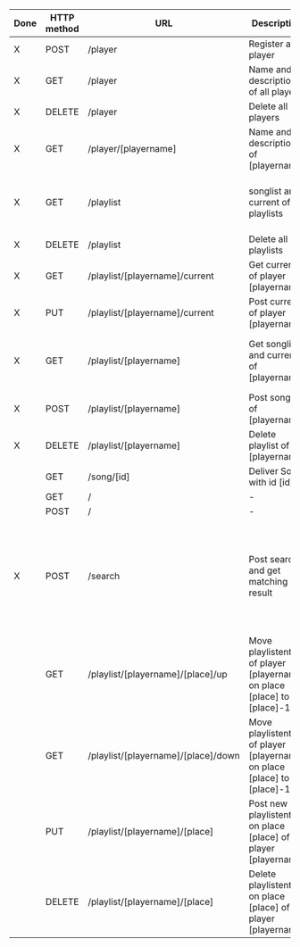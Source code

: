| Done | HTTP method | URL                                 | Description                                                             | Input/Output |
|------|-------------|-------------------------------------|-------------------------------------------------------------------------|--------------|
| X    | POST        | /player                             | Register a player                                                       | Input = {"name":name, "description":description} |
| X    | GET         | /player                             | Name and description of all players                                     | Output =  {"player":[{"current":…, "name":…, "description":…}, …]} |
| X    | DELETE      | /player                             | Delete all players                                                      | - |
| X    | GET         | /player/[playername]                | Name and description of [playername]                                    | Output = {"current":…, "name":…, "description":…}               |
| X    | GET         | /playlist                           | songlist and current of all playlists                                   | Output = {playername:{"current":{"song_id":song_id, "playlist_id":playlist_id}, "list":[{"song_id":song_id, "playlist_id":playlist_id}...]},...} |
| X    | DELETE      | /playlist                           | Delete all playlists                                                    | - |
| X    | GET         | /playlist/[playername]/current      | Get current of player [playername]                                      | Output = {"song_id":song_id, "playlist_id":playlist_id} |
| X    | PUT         | /playlist/[playername]/current      | Post current of player [playername]                                     | Input = {"song_id":song_id, "playlist_id":playlist_id} |
| X    | GET         | /playlist/[playername]              | Get songlist and current of [playername]                                | Output = {"current":{"song_id":song_id, "playlist_id":playlist_id}, "list":[{"song_id":song_id, "playlist_id":playlist_id}, ...]} |
| X    | POST        | /playlist/[playername]              | Post songlist of [playername]                                           | Output = {"list":[song_id, ..., song_id]} |
| X    | DELETE      | /playlist/[playername]              | Delete playlist of [playername]                                         | - |
|      | GET         | /song/[id]                          | Deliver Song with id [id]                                               | Output = Song as file |
|      | GET         | /                                   | -                                                                       | - |
|      | POST        | /                                   | -                                                                       | - |
| X    | POST        | /search                             | Post search and get matching result                                     | Input = {"search":searchword}; Output = {"songs":[{"album":album, "artist":artist, "date":date, "genre":genre, "id":id, "title":title, "played_time":played_time, "tracknumber":tracknumber}], ...} |
|      | GET         | /playlist/[playername]/[place]/up   | Move playlistentry of player [playername] on place [place] to [place]-1 | - |
|      | GET         | /playlist/[playername]/[place]/down | Move playlistentry of player [playername] on place [place] to [place]-1 | - |
|      | PUT         | /playlist/[playername]/[place]      | Post new playlistentry on place [place] of player [playername]          | Input = {"id":song_id} |
|      | DELETE      | /playlist/[playername]/[place]      | Delete playlistentry on place [place] of player [playername]            | - |
